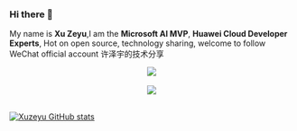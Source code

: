 ### Hi there 👋 
My name is **Xu Zeyu**,I am the **Microsoft AI MVP**, **Huawei Cloud Developer Experts**, Hot on open source, technology sharing, welcome to follow WeChat official account 许泽宇的技术分享

<div align="center">
  <img align="center" src="https://github-readme-streak-stats.herokuapp.com/?user=xuzeyu91&theme=dark&hide_border=true" />
</div>
<br>

<div align="center"><img  src="https://github-profile-trophy.vercel.app/?username=xuzeyu91&theme=gruvbox&row=1&column=6&no-frame=true&no-bg=true" /></div>
<br>


[![Xuzeyu GitHub stats](https://github-readme-stats.vercel.app/api?username=xuzeyu91&count_private=true&show_icons=true)](https://github.com/xuzeyu91/github-readme-stats)

